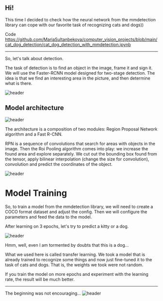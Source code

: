 ## Hi! 
This time I decided to check how the neural network from the mmdetection library can cope with our favorite task of recognizing cats and dogs))

Code https://github.com/MariaSultanbekova/computer_vision_projects/blob/main/cat_dog_detection/cat_dog_detection_with_mmdetection.ipynb

--------------------------------------------------------------------------------------------------------------------------------------------------------
So, let's talk about detection.

The task of detection is to find an object in the image, frame it and sign it. 
We will use the Faster-RCNN model designed for two-stage detection. The idea is that we find an interesting area in the picture, and then determine what is there.

![header](https://github.com/MariaSultanbekova/computer_vision_projects/blob/main/cat_dog_detection/detection_image.png)

## Model architecture

![header](https://github.com/MariaSultanbekova/computer_vision_projects/blob/main/cat_dog_detection/Region%2BProposal%2BNetwork.jpg)

The architecture is a composition of two modules: Region Proposal Network algorithm and a Fast R-CNN. 

RPN is a sequence of convolutions that search for areas with objects in the image. Then the Roi Pooling algorithm comes into play: we increase the found area and explore separately. We cut out the bounding box found from the tensor, apply bilinear interpolation (change the size for convolution), convolution and predict the coordinates of the object.

![header](https://github.com/MariaSultanbekova/computer_vision_projects/blob/main/cat_dog_detection/roi-pooling.png)

# Model Training

So, to train a model from the mmdetection library, we will need to create a COCO format dataset and adjust the config. Then we will configure the parameters and feed the data to the model.

After learning on 3 epochs, let's try to predict a kitty or a dog.

![header](https://github.com/MariaSultanbekova/computer_vision_projects/blob/main/cat_dog_detection/prediction_2.png)

Hmm, well, even I am tormented by doubts that this is a dog...

What we used here is called transfer learning. We took a model that is already trained to recognize some things and now just fine-tuned it to the task of cats and dogs. That is, the weights we took were not random.

If you train the model on more epochs and experiment with the learning rate, the result will be much better.

--------------------------------------------------------------------------------------------------------------------------------
The beginning was not encouraging...
![header](https://github.com/MariaSultanbekova/computer_vision_projects/blob/main/cat_dog_detection/prediction_1.png)


